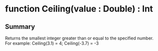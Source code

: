 # function Ceiling(value : Double) : Int

## Summary
Returns the smallest integer greater than or equal to the specified number.
For example: Ceiling(3.1) = 4; Ceiling(-3.7) = -3
